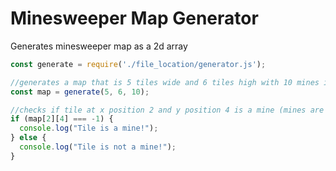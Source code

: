 # Minesweeper Map Generator
Generates minesweeper map as a 2d array
```js
const generate = require('./file_location/generator.js');

//generates a map that is 5 tiles wide and 6 tiles high with 10 mines in it.
const map = generate(5, 6, 10);

//checks if tile at x position 2 and y position 4 is a mine (mines are represented by -1)
if (map[2][4] === -1) {
  console.log("Tile is a mine!");
} else {
  console.log("Tile is not a mine!");
}
```
